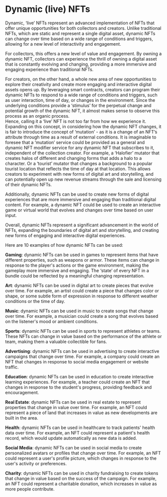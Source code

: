 # Dynamic (live) NFTs

Dynamic, ‘live’ NFTs represent an advanced implementation of NFTs that offer unique opportunities for both
collectors and creators. Unlike traditional NFTs, which are static and represent a single digital asset,
dynamic NFTs can change over time based on a wide range of conditions and triggers, allowing
for a new level of interactivity and engagement.

For collectors, this offers a new level of value and engagement. By owning a dynamic NFT, collectors
can experience the thrill of owning a digital asset that is constantly evolving and changing,
providing a more immersive and engaging experience than traditional NFTs.

For creators, on the other hand, a whole new area of new opportunities to explore their creativity
and create more engaging and interactive digital assets opens up. By leveraging smart contracts,
creators can program their dynamic NFTs to respond to a wide range of conditions and triggers,
such as user interaction, time of day, or changes in the environment. Since the underlying conditions
provide a ‘stimulus’ for the perpetual change and potential growth of the dynamic NFT,
it almost makes sense to observe this process as an organic process.  
Hence, calling it a ‘live’ NFT is not too far from how we experience it. Expanding on this concept,
in considering how the dynamic NFT changes, it is fair to introduce the concept of ‘mutation’ - as it is a change
of an NFT’s attribute through time as a result of external conditions. It is imaginable to foresee
that a ‘mutation’ service could be provided as a general and dynamic NFT modifier service for any
dynamic NFT that subscribes to it, independent of the collection creator.
For example, a ‘Halofier’ mutator that creates halos of different and changing forms that adds
a halo to a character. Or a ‘tourist’ mutator that changes a background to a popular tourist
location that reflects the time of day at that location. This allows creators to experiment with
new forms of digital art and storytelling, and can potentially open up new revenue streams through
the sale and licensing of their dynamic NFTs.

Additionally, dynamic NFTs can be used to create new forms of digital experiences that are more immersive
and engaging than traditional digital content. For example, a dynamic NFT could be used to create an
interactive game or virtual world that evolves and changes over time based on user input.

Overall, dynamic NFTs represent a significant advancement in the world of NFTs, expanding the
boundaries of digital art and storytelling, and creating new forms of engaging and interactive digital experiences.

Here are 10 examples of how dynamic NFTs can be used:

**Gaming**: dynamic NFTs can be used in games to represent items that have different properties, such as weapons or armor.
These items can change in response to the player's actions or the game environment, making the gameplay more immersive and engaging.
The ‘state’ of every NFT in a bundle could be reflected by a meaningful changing representation.

**Art**: dynamic NFTs can be used in digital art to create pieces that evolve over time. For example, an artist
could create a piece that changes color or shape, or some subtle form of expression in response to different
weather conditions or the time of day.

**Music**: dynamic NFTs can be used in music to create songs that change over time. For example, a musician
could create a song that evolves based on the listener's mood or ambient conditions.

**Sports**: dynamic NFTs can be used in sports to represent athletes or teams. These NFTs can change in value
based on the performance of the athlete or team, making them a valuable collectible for fans.

**Advertising**: dynamic NFTs can be used in advertising to create interactive campaigns that change over time.
For example, a company could create an NFT that changes in response to social media engagement or website traffic.

**Education**: dynamic NFTs can be used in education to create interactive learning experiences.
For example, a teacher could create an NFT that changes in response to the student's progress, providing feedback and encouragement.

**Real Estate**: dynamic NFTs can be used in real estate to represent properties that change in value over time.
For example, an NFT could represent a piece of land that increases in value as new developments are built in the area.

**Health**: dynamic NFTs can be used in healthcare to track patients' health data over time.
For example, an NFT could represent a patient's health record, which would update automatically as new data is added.

**Social Media**: dynamic NFTs can be used in social media to create personalized avatars or profiles that change over time.
For example, an NFT could represent a user's profile picture, which changes in response to the user's activity or preferences.

**Charity**: dynamic NFTs can be used in charity fundraising to create tokens that change in value based on the
success of the campaign. For example, an NFT could represent a charitable donation, which increases in value as more people contribute.
